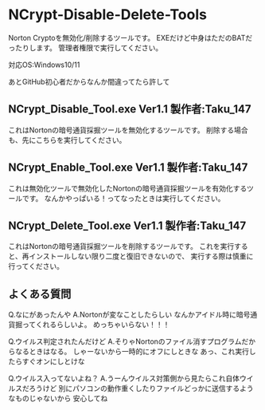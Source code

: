 # NCrypt-Disable-Delete-Tools
Norton Cryptoを無効化/削除するツールです。
EXEだけど中身はただのBATだったりします。
管理者権限で実行してください。

対応OS:Windows10/11

あとGitHub初心者だからなんか間違ってたら許して

NCrypt_Disable_Tool.exe Ver1.1 製作者:Taku_147
-----------------------------------------------------
これはNortonの暗号通貨採掘ツールを無効化するツールです。
削除する場合も、先にこちらを実行してください。

NCrypt_Enable_Tool.exe Ver1.1 製作者:Taku_147
-----------------------------------------------------
これは無効化ツールで無効化したNortonの暗号通貨採掘ツールを有効化するツールです。
なんかやっぱいる！ってなったときは実行してください。

NCrypt_Delete_Tool.exe Ver1.1 製作者:Taku_147
-----------------------------------------------------
これはNortonの暗号通貨採掘ツールを削除するツールです。
これを実行すると、再インストールしない限り二度と復旧できないので、
実行する際は慎重に行ってください。

よくある質問
-----------------------------------------------------
Q.なにがあったんや
A.Nortonが変なことしたらしい
なんかアイドル時に暗号通貨掘ってくれるらしいよ。
めっちゃいらない！！！

Q.ウイルス判定されたんだけど
A.そりゃNortonのファイル消すプログラムだからなるときはなる。
しゃーないから一時的にオフにしときな
あっ、これ実行したらすぐオンにしとけな

Q.ウイルス入ってないよね？
A.うーんウイルス対策側から見たらこれ自体ウイルスだろうけど
別にパソコンの動作重くしたりファイルどっかに送信するようなものじゃないから
安心してね
